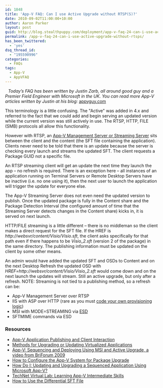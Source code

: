 ```yaml
---
id: 1848
title: 'App-V FAQ: Can I use Active Upgrade without RTSP(S)?'
date: 2010-09-02T11:00:00+10:00
author: Aaron Parker
layout: post
guid: http://blog.stealthpuppy.com/deployment/app-v-faq-24-can-i-use-active-upgrade-without-rtsps
permalink: /app-v-faq-24-can-i-use-active-upgrade-without-rtsps/
has_been_twittered:
  - 'yes'
dsq_thread_id:
  - "195590996"
categories:
  - FAQs
tags:
  - App-V
  - AppVFAQ
---
```

_<img style="margin: 0px 10px 5px 0px; display: inline;" src="{{site.baseurl}}.com/media/2010/06/AppVFAQLogo.png" alt="" align="left" />Today’s FAQ has been written by Justin Zarb, all around good guy and a Premier Field Engineer with Microsoft in the UK. You can read more App-V articles written by Justin at his blog:_ [appvguy.com](http://appvguy.com/ "appvguy.com")

This terminology is a little confusing. The "Active" was added in 4.x and referred to the fact that we could add and begin serving an updated version while the current version was still actively in use. The RTSP, HTTP, FILE (SMB) protocols all allow this functionality.

However with RTSP, an [App-V Management Server or Streaming Server](http://technet.microsoft.com/en-us/library/cc843634.aspx) sits between the client and the content (the SFT file containing the application). Clients never need to be told that there is an update because the server is checking every launch and streams the updated SFT. The client requests a Package GUID not a specific file.

An RTSP streaming client will get an update the next time they launch the app – no refresh is required. There is an exception here – all instances of an application running on Terminal Servers or Remote Desktop Servers have be inactive (i.e. no one using it), then the next user to launch the application will trigger the update for everyone else.

The App-V Streaming Server does not even need the updated version to publish. Once the updated package is fully in the Content share and the Package Detection Interval (the configured amount of time that the Streaming Server detects changes in the Content share) kicks in, it is served on next launch.

HTTP/FILE streaming is a little different – there is no middleman so the client makes a direct request for the SFT file. If the HREF is _http://websvr/content/Visio/Visio.sft_, the client asks specifically for that path even if there happens to be _Visio_2.sft_ (version 2 of the package) in the same directory. The publishing information must be updated on the client by some other means.

An admin would have added the updated SFT and OSDs to Content and on the next Desktop Refresh the updated OSD with _HREF=http://websvr/content/Visio/Visio_2.sft_ would come down and on the next launch the updates will stream. Still an active upgrade, but only after a refresh. NOTE: Streaming is not tied to a publishing method, so a refresh can be:

  * App-V Management Server over RTSP
  * IIS with ASP over HTTP (rare as you must [code your own provisioning logic](http://blogs.msdn.com/b/johnsheehan/archive/2009/03/24/http-publishing-in-app-v-part-1.aspx))
  * MSI with MODE=STREAMING via [ESD](http://technet.microsoft.com/en-us/library/cc843643.aspx)
  * SFTMIME commands via ESD

### Resources

  * [App-V Application Publishing and Client Interaction](http://download.microsoft.com/download/f/7/8/f784a197-73be-48ff-83da-4102c05a6d44/AppPubandClientInteraction.docx)
  * [Methods for Upgrading or Updating Virtualized Applications](http://blogs.technet.com/b/appv/archive/2007/09/25/methods-for-upgrading-or-updating-virtualized-applications.aspx)
  * [App-V: Sequencing and Deploying Using MSI and Active Upgrade, a video from BriForum 2009](http://www.brianmadden.com/blogs/videos/archive/2009/08/25/App_2D00_V_3A00_-Sequencing-and-Deploying-Using-MSI-and-Active-Upgrade_2C00_-a-video-from-BriForum-2009.aspx)
  * [How to Configure the App-V System for Package Upgrade](http://technet.microsoft.com/en-us/library/ee704533.aspx)
  * [How Do I: Updating and Upgrading a Sequenced Application Using Microsoft App-V?](http://technet.microsoft.com/en-us/windows/dd443654.aspx)
  * [TechNet Virtual Lab: Learning App-V Intermediate Skills](http://go.microsoft.com/?linkid=9713043)
  * [How to Use the Differential SFT File](http://technet.microsoft.com/en-us/library/dd351395.aspx)